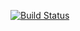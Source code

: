 [![Build Status](https://travis-ci.org/Foliko/lab4.svg?branch=master)](https://travis-ci.org/Foliko/lab4)
